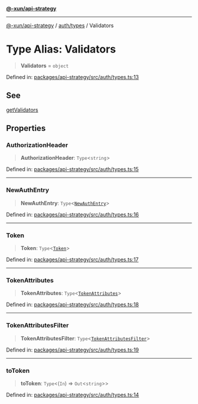 [**@-xun/api-strategy**](../../../README.md)

***

[@-xun/api-strategy](../../../README.md) / [auth/types](../README.md) / Validators

# Type Alias: Validators

> **Validators** = `object`

Defined in: [packages/api-strategy/src/auth/types.ts:13](https://github.com/Xunnamius/api-utils/blob/ee7740d17f3fcf19933c048d9a79c5c0520267a8/packages/api-strategy/src/auth/types.ts#L13)

## See

[getValidators](../functions/getValidators.md)

## Properties

### AuthorizationHeader

> **AuthorizationHeader**: `Type`\<`string`\>

Defined in: [packages/api-strategy/src/auth/types.ts:15](https://github.com/Xunnamius/api-utils/blob/ee7740d17f3fcf19933c048d9a79c5c0520267a8/packages/api-strategy/src/auth/types.ts#L15)

***

### NewAuthEntry

> **NewAuthEntry**: `Type`\<[`NewAuthEntry`](NewAuthEntry.md)\>

Defined in: [packages/api-strategy/src/auth/types.ts:16](https://github.com/Xunnamius/api-utils/blob/ee7740d17f3fcf19933c048d9a79c5c0520267a8/packages/api-strategy/src/auth/types.ts#L16)

***

### Token

> **Token**: `Type`\<[`Token`](Token.md)\>

Defined in: [packages/api-strategy/src/auth/types.ts:17](https://github.com/Xunnamius/api-utils/blob/ee7740d17f3fcf19933c048d9a79c5c0520267a8/packages/api-strategy/src/auth/types.ts#L17)

***

### TokenAttributes

> **TokenAttributes**: `Type`\<[`TokenAttributes`](TokenAttributes.md)\>

Defined in: [packages/api-strategy/src/auth/types.ts:18](https://github.com/Xunnamius/api-utils/blob/ee7740d17f3fcf19933c048d9a79c5c0520267a8/packages/api-strategy/src/auth/types.ts#L18)

***

### TokenAttributesFilter

> **TokenAttributesFilter**: `Type`\<[`TokenAttributesFilter`](TokenAttributesFilter.md)\>

Defined in: [packages/api-strategy/src/auth/types.ts:19](https://github.com/Xunnamius/api-utils/blob/ee7740d17f3fcf19933c048d9a79c5c0520267a8/packages/api-strategy/src/auth/types.ts#L19)

***

### toToken

> **toToken**: `Type`\<(`In`) => `Out`\<`string`\>\>

Defined in: [packages/api-strategy/src/auth/types.ts:14](https://github.com/Xunnamius/api-utils/blob/ee7740d17f3fcf19933c048d9a79c5c0520267a8/packages/api-strategy/src/auth/types.ts#L14)
